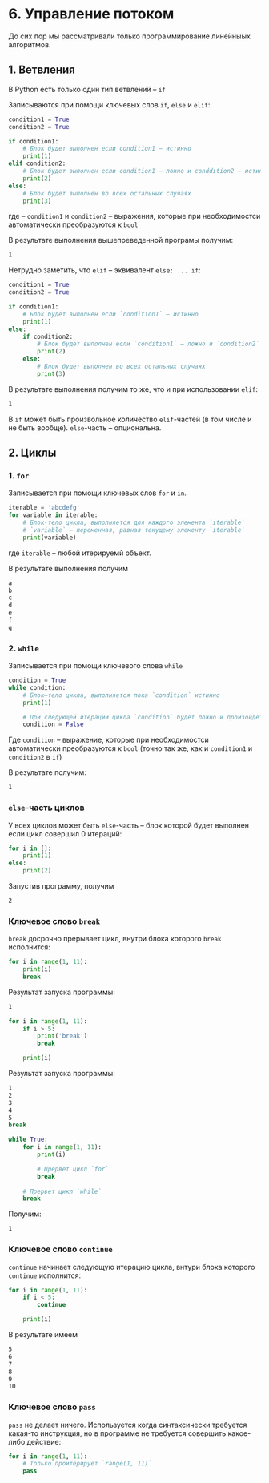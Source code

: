 # 6. Управление потоком

До сих пор мы рассматривали только программирование линейныых алгоритмов.

## 1. Ветвления

В Python есть только один тип ветвлений – `if`

Записываются при помощи ключевых слов `if`, `else` и `elif`:

<!-- 
filename: chapter_6/if_elif.py
-->

```python
condition1 = True
condition2 = True

if condition1:
    # Блок будет выполнен если condition1 – истинно
    print(1)
elif condition2:
    # Блок будет выполнен если condition1 – ложно и conddition2 – истинно
    print(2)
else:
    # Блок будет выполнен во всех остальных случаях
    print(3)
```

где – `condition1` и `condition2` – выражения, которые при необходимостси автоматически преобразуются к `bool`

В результате выполнения вышепреведенной програмы получим:

<!--
runs: chapter_6/if_elif.py
-->

```bash
1
```

Нетрудно заметить, что `elif` – эквивалент `else: ... if`:

<!-- 
filename: chapter_6/if_else_if.py
-->

```python
condition1 = True
condition2 = True

if condition1:
    # Блок будет выполнен если `condition1` – истинно
    print(1)
else:
    if condition2:
        # Блок будет выполнен если `condition1` – ложно и `condition2` – истинно
        print(2)
    else:
        # Блок будет выполнен во всех остальных случаях
        print(3)
```

В результате выполнения получим то же, что и при использовании `elif`:

<!--
runs: chapter_6/if_else_if.py
-->

```bash
1
```

В `if` может быть произвольное количество `elif`-частей (в том числе и не быть вообще). `else`-часть – опциональна.

## 2. Циклы

### 1. `for`

Записывается при помощи ключевых слов `for` и `in`.

<!-- 
filename: chapter_6/for.py
-->

```python
iterable = 'abcdefg'
for variable in iterable:
    # Блок-тело цикла, выполняется для каждого элемента `iterable`
    # `variable` – переменная, равная текущему элементу `iterable`
    print(variable)
```

где `iterable` – любой итерируемй объект.

В результате выполнения получим

<!-- 
filename: chapter_6/for.py
-->

```python
a
b
c
d
e
f
g
```

### 2. `while`

Записывается при помощи ключевого слова `while`

<!-- 
filename: chapter_6/while.py
-->

```python
condition = True
while condition:
    # Блок–тело цикла, выполняется пока `condition` истинно
    print(1)

    # При следующей итерации цикла `condition` будет ложно и произойдет выход из цикла
    condition = False
```

Где `condition` – выражение, которые при необходимостси автоматически преобразуются к `bool` (точно так же, как и `condition1` и `condition2` в `if`)

В результате получим:

<!-- 
runs: chapter_6/while.py
-->

```bash
1
```

### `else`-часть циклов

У всех циклов может быть `else`-часть – блок которой будет выполнен если цикл совершил 0 итераций:

<!--
filename: chapter_6/for_else.py
-->

```python
for i in []:
    print(1)
else:
    print(2)
```

Запустив программу, получим

<!-- 
runs: chapter_6/for_else.py
-->

```bash
2
```

### Ключевое слово `break`

`break` досрочно прерывает цикл, внутри блока которого `break` исполнится:

<!-- 
filename: chapter_6/break.py
-->

```python
for i in range(1, 11):
    print(i)
    break
```

Результат запуска программы:
<!-- 
runs: chapter_6/break.py
-->

```bash
1
```

<!-- 
filename: chapter_6/break_with_condition.py
-->

```python
for i in range(1, 11):
    if i > 5:
        print('break')
        break

    print(i)
```

Результат запуска программы:
<!-- 
runs: chapter_6/break_with_condition.py
-->

```bash
1
2
3
4
5
break
```

<!-- 
filename: chapter_6/break_nested.py
-->

```python
while True:
    for i in range(1, 11):
        print(i)

        # Прервет цикл `for`
        break
    
    # Прервет цикл `while`
    break
```

Получим:

<!-- 
runs: chapter_6/break_nested.py
-->

```bash
1
```

### Ключевое слово `continue`

`continue` начинает следующую итерацию цикла, внтури блока которого `continue` исполнится:

<!-- 
filename: chapter_6/continue.py
-->

```python
for i in range(1, 11):
    if i < 5:
        continue

    print(i)
```

В результате имеем

<!-- 
runs: chapter_6/continue.py
-->

```bash
5
6
7
8
9
10
```

### Ключевое слово `pass`

`pass` не делает ничего. Используется когда синтаксически требуется какая-то инструкция, но в программе не требуется совершить какое-либо действие:

<!-- 
filename: chapter_6/pass.py
-->

```python
for i in range(1, 11):
    # Только проитерирует `range(1, 11)`
    pass
```
